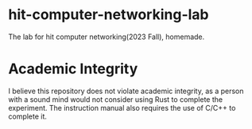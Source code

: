 # hit-computer-networking-lab
The lab for hit computer networking(2023 Fall), homemade.

# Academic Integrity
I believe this repository does not violate academic integrity, as a person with a sound mind would not consider using Rust to complete the experiment. The instruction manual also requires the use of C/C++ to complete it.
